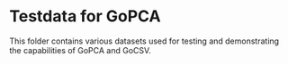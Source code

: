 # Testdata for GoPCA 

This folder contains various datasets used for testing and demonstrating the capabilities of GoPCA and GoCSV.